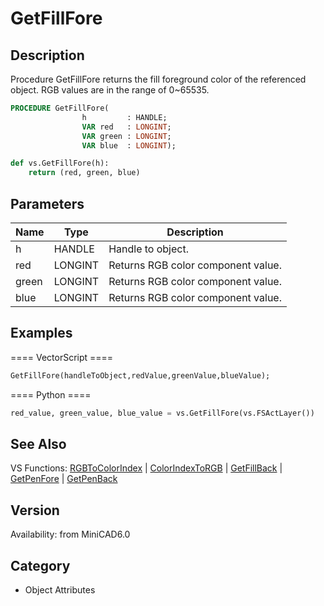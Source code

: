 # GetFillFore

## Description
Procedure GetFillFore returns the fill foreground color of the referenced object. RGB values are in the range of 0~65535.

```pascal
PROCEDURE GetFillFore(
				h         : HANDLE;
				VAR red   : LONGINT;
				VAR green : LONGINT;
				VAR blue  : LONGINT);
```

```python
def vs.GetFillFore(h):
    return (red, green, blue)
```

## Parameters
|Name|Type|Description|
|---|---|---|
|h|HANDLE|Handle to object.|
|red|LONGINT|Returns RGB color component value.|
|green|LONGINT|Returns RGB color component value.|
|blue|LONGINT|Returns RGB color component value.|

## Examples
==== VectorScript ====
```pascal
GetFillFore(handleToObject,redValue,greenValue,blueValue);
```
==== Python ====
```python
red_value, green_value, blue_value = vs.GetFillFore(vs.FSActLayer())
```

## See Also
VS Functions:
[RGBToColorIndex](RGBToColorIndex.md) | [ColorIndexToRGB](ColorIndexToRGB.md) | [GetFillBack](GetFillBack.md) | [GetPenFore](GetPenFore.md) | [GetPenBack](GetPenBack.md)

## Version
Availability: from MiniCAD6.0

## Category
* Object Attributes

